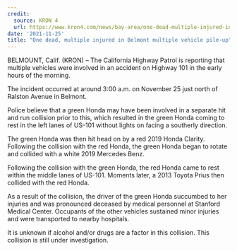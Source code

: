 ```yaml
---
credit:
  source: KRON 4
  url: https://www.kron4.com/news/bay-area/one-dead-multiple-injured-in-belmont-multiple-vehicle-pile-up/
date: '2021-11-25'
title: "One dead, multiple injured in Belmont multiple vehicle pile-up"
---
```

BELMOUNT, Calif. (KRON) – The California Highway Patrol is reporting that multiple vehicles were involved in an accident on Highway 101 in the early hours of the morning.

The incident occurred at around 3:00 a.m. on November 25 just north of Ralston Avenue in Belmont.

Police believe that a green Honda may have been involved in a separate hit and run collision prior to this, which resulted in the green Honda coming to rest in the left lanes of US-101 without lights on facing a southerly direction. 

The green Honda was then hit head on by a red 2019 Honda Clarity. Following the collision with the red Honda, the green Honda began to rotate and collided with a white 2019 Mercedes Benz.

Following the collision with the green Honda, the red Honda came to rest within the middle lanes of US-101. Moments later, a 2013 Toyota Prius then collided with the red Honda.

As a result of the collision, the driver of the green Honda succumbed to her injuries and was pronounced deceased by medical personnel at Stanford Medical Center. Occupants of the other vehicles sustained minor injuries and were transported to nearby hospitals. 

It is unknown if alcohol and/or drugs are a factor in this collision. This collision is still under investigation.
